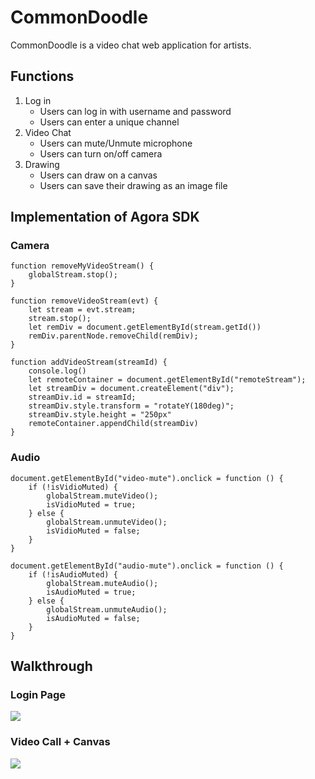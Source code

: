 # CommonDoodle 
CommonDoodle is a video chat web application for artists.

## Functions
1. Log in
    * Users can log in with username and password
    * Users can enter a unique channel
2. Video Chat
    * Users can mute/Unmute microphone
    * Users can turn on/off camera
3. Drawing
    * Users can draw on a canvas
    * Users can save their drawing as an image file

## Implementation of Agora SDK

### Camera
```
function removeMyVideoStream() {
    globalStream.stop();
}

function removeVideoStream(evt) {
    let stream = evt.stream;
    stream.stop();
    let remDiv = document.getElementById(stream.getId())
    remDiv.parentNode.removeChild(remDiv);
}

function addVideoStream(streamId) {
    console.log()
    let remoteContainer = document.getElementById("remoteStream");
    let streamDiv = document.createElement("div");
    streamDiv.id = streamId;
    streamDiv.style.transform = "rotateY(180deg)";
    streamDiv.style.height = "250px"
    remoteContainer.appendChild(streamDiv)
}
```
### Audio
```
document.getElementById("video-mute").onclick = function () {
    if (!isVidioMuted) {
        globalStream.muteVideo();
        isVidioMuted = true;
    } else {
        globalStream.unmuteVideo();
        isVidioMuted = false;
    }
}

document.getElementById("audio-mute").onclick = function () {
    if (!isAudioMuted) {
        globalStream.muteAudio();
        isAudioMuted = true;
    } else {
        globalStream.unmuteAudio();
        isAudioMuted = false;
    }
}
```
## Walkthrough
### Login Page
![](https://i.imgur.com/IKorcHY.gif)
### Video Call + Canvas
![](https://i.imgur.com/1UjEcJW.png)




